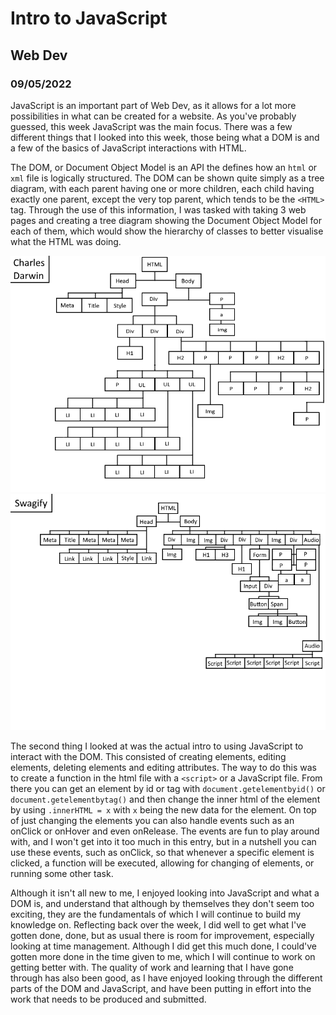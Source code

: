 # Intro to JavaScript
## Web Dev
### 09/05/2022

JavaScript is an important part of Web Dev, as it allows for a lot more possibilities in what can be created for a website. As you've probably guessed, this week JavaScript was the main focus. There was a few different things that I looked into this week, those being what a DOM is and a few of the basics of JavaScript interactions with HTML.

The DOM, or Document Object Model is an API the defines how an `html` or `xml` file is logically structured. The DOM can be shown quite simply as a tree diagram, with each parent having one or more children, each child having exactly one parent, except the very top parent, which tends to be the `<HTML>` tag. Through the use of this information, I was tasked with taking 3 web pages and creating a tree diagram showing the Document Object Model for each of them, which would show the hierarchy of classes to better visualise what the HTML was doing.

![The First webpage's tree diagram](/pictures/CharlesDarwin.png)
![The Second webpage's tree diagram](/pictures/Swagify.png)

The second thing I looked at was the actual intro to using JavaScript to interact with the DOM. This consisted of creating elements, editing elements, deleting elements and editing attributes. The way to do this was to create a function in the html file with a `<script>` or a JavaScript file. From there you can get an element by id or tag with `document.getelementbyid()` or `document.getelementbytag()` and then change the inner html of the element by using `.innerHTML = x` with `x` being the new data for the element. On top of just changing the elements you can also handle events such as an onClick or onHover and even onRelease. The events are fun to play around with, and I won't get into it too much in this entry, but in a nutshell you can use these events, such as onClick, so that whenever a specific element is clicked, a function will be executed, allowing for changing of elements, or running some other task.

Although it isn't all new to me, I enjoyed looking into JavaScript and what a DOM is, and understand that although by themselves they don't seem too exciting, they are the fundamentals of which I will continue to build my knowledge on. Reflecting back over the week, I did well to get what I've gotten done, done, but as usual there is room for improvement, especially looking at time management. Although I did get this much done, I could've gotten more done in the time given to me, which I will continue to work on getting better with. The quality of work and learning that I have gone through has also been good, as I have enjoyed looking through the different parts of the DOM and JavaScript, and have been putting in effort into the work that needs to be produced and submitted.
